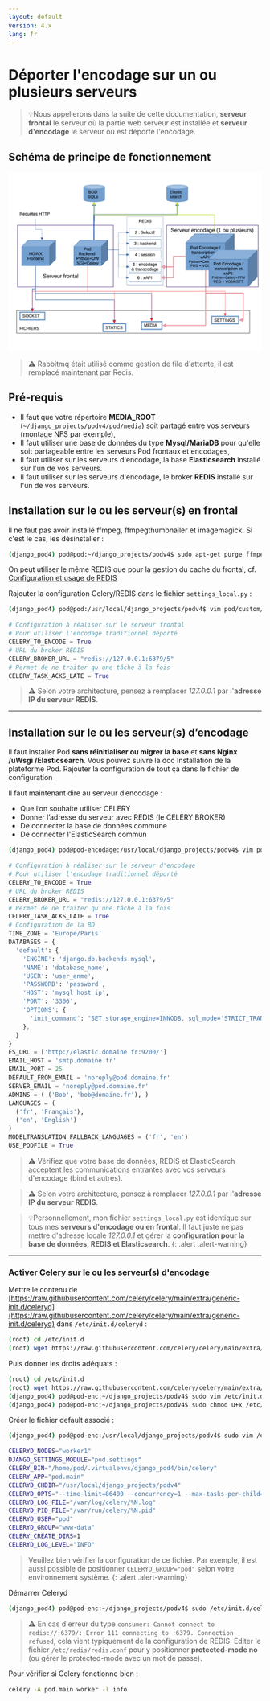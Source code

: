```yaml
---
layout: default
version: 4.x
lang: fr
---
```


# Déporter l'encodage sur un ou plusieurs serveurs

>💡Nous appellerons dans la suite de cette documentation, **serveur frontal** le serveur où la partie web serveur est installée et **serveur d'encodage** le serveur où est déporté l'encodage.

## Schéma de principe de fonctionnement

![Schéma de fonctionnement](remote-encoding_screens/remote-encoding.png)

> ⚠️ Rabbitmq était utilisé comme gestion de file d'attente, il est remplacé maintenant par Redis.

## Pré-requis

- Il faut que votre répertoire **MEDIA_ROOT** (```~/django_projects/podv4/pod/media```) soit partagé entre vos serveurs (montage NFS par exemple),
- Il faut utiliser une base de données du type **Mysql/MariaDB** pour qu'elle soit partageable entre les serveurs Pod frontaux et encodages,
- Il faut utiliser sur les serveurs d'encodage, la base **Elasticsearch** installé sur l'un de vos serveurs.
- Il faut utiliser sur les serveurs d'encodage, le broker **REDIS** installé sur l'un de vos serveurs.

## Installation sur le ou les serveur(s) en frontal

Il ne faut pas avoir installé ffmpeg, ffmpegthumbnailer et imagemagick. Si c'est le cas, les désinstaller :

```bash
(django_pod4) pod@pod:~/django_projects/podv4$ sudo apt-get purge ffmpeg ffmpegthumbnailer imagemagick
```

On peut utiliser le même REDIS que pour la gestion du cache du frontal, cf. [Configuration et usage de REDIS](redis_fr)

Rajouter la configuration Celery/REDIS dans le fichier `settings_local.py` :

```bash
(django_pod4) pod@pod:/usr/local/django_projects/podv4$ vim pod/custom/settings_local.py
```

```python
# Configuration à réaliser sur le serveur frontal
# Pour utiliser l'encodage traditionnel déporté
CELERY_TO_ENCODE = True
# URL du broker REDIS
CELERY_BROKER_URL = "redis://127.0.0.1:6379/5"
# Permet de ne traiter qu'une tâche à la fois
CELERY_TASK_ACKS_LATE = True
```

> ⚠️ Selon votre architecture, pensez à remplacer _127.0.0.1_ par l'**adresse IP du serveur REDIS**.

---

## Installation sur le ou les serveur(s) d’encodage

Il faut installer Pod **sans réinitialiser ou migrer la base** et **sans Nginx /uWsgi /Elasticsearch**.
Vous pouvez suivre la doc Installation de la plateforme Pod.
Rajouter la configuration de tout ça dans le fichier de configuration

Il faut maintenant dire au serveur d’encodage :

* Que l’on souhaite utiliser CELERY
* Donner l’adresse du serveur avec REDIS (le CELERY BROKER)
* De connecter la base de données commune
* De connecter l'ElasticSearch commun

```bash
(django_pod4) pod@pod-encodage:/usr/local/django_projects/podv4$ vim pod/custom/settings_local.py
```

```python
# Configuration à réaliser sur le serveur d'encodage
# Pour utiliser l'encodage traditionnel déporté
CELERY_TO_ENCODE = True
# URL du broker REDIS
CELERY_BROKER_URL = "redis://127.0.0.1:6379/5"
# Permet de ne traiter qu'une tâche à la fois
CELERY_TASK_ACKS_LATE = True
# Configuration de la BD
TIME_ZONE = 'Europe/Paris'
DATABASES = {
  'default': {
    'ENGINE': 'django.db.backends.mysql',
    'NAME': 'database_name',
    'USER': 'user_anme',
    'PASSWORD': 'password',
    'HOST': 'mysql_host_ip',
    'PORT': '3306',
    'OPTIONS': {
      'init_command': "SET storage_engine=INNODB, sql_mode='STRICT_TRANS_TABLES', innodb_strict_mode=1",
    },
  }
}
ES_URL = ['http://elastic.domaine.fr:9200/']
EMAIL_HOST = 'smtp.domaine.fr'
EMAIL_PORT = 25
DEFAULT_FROM_EMAIL = 'noreply@pod.domaine.fr'
SERVER_EMAIL = 'noreply@pod.domaine.fr'
ADMINS = ( ('Bob', 'bob@domaine.fr'), )
LANGUAGES = (
  ('fr', 'Français'),
  ('en', 'English')
)
MODELTRANSLATION_FALLBACK_LANGUAGES = ('fr', 'en')
USE_PODFILE = True
```

> ⚠️ Vérifiez que votre base de données, REDIS et ElasticSearch acceptent les communications entrantes avec vos serveurs d'encodage (bind et autres).

> ⚠️ Selon votre architecture, pensez à remplacer _127.0.0.1_ par l'**adresse IP du serveur REDIS**.

> 💡Personnellement, mon fichier `settings_local.py` est identique sur tous mes **serveurs d'encodage ou en frontal**. Il faut juste ne pas mettre d'adresse locale _127.0.0.1_ et gérer la **configuration pour la base de données, REDIS et Elasticsearch**.
{: .alert .alert-warning}

---

### Activer Celery sur le ou les serveur(s) d'encodage

Mettre le contenu de [https://raw.githubusercontent.com/celery/celery/main/extra/generic-init.d/celeryd](https://raw.githubusercontent.com/celery/celery/main/extra/generic-init.d/celeryd) dans `/etc/init.d/celeryd` :

```bash
(root) cd /etc/init.d
(root) wget https://raw.githubusercontent.com/celery/celery/main/extra/generic-init.d/celeryd
```

Puis donner les droits adéquats :

```bash
(root) cd /etc/init.d
(root) wget https://raw.githubusercontent.com/celery/celery/main/extra/generic-init.d/celeryd
(django_pod4) pod@pod-enc:~/django_projects/podv4$ sudo vim /etc/init.d/celeryd
(django_pod4) pod@pod-enc:~/django_projects/podv4$ sudo chmod u+x /etc/init.d/celeryd
```

Créer le fichier default associé :

```bash
(django_pod4) pod@pod-enc:/usr/local/django_projects/podv4$ sudo vim /etc/default/celeryd
```

```bash
CELERYD_NODES="worker1"                                                # Nom du/des worker(s). Ajoutez autant de workers que de tache à executer en paralelle.
DJANGO_SETTINGS_MODULE="pod.settings"                                  # settings de votre Pod
CELERY_BIN="/home/pod/.virtualenvs/django_pod4/bin/celery"              # répertoire source de celery
CELERY_APP="pod.main"                                                  # application où se situe celery
CELERYD_CHDIR="/usr/local/django_projects/podv4"                       # répertoire du projet Pod (où se trouve manage.py)
CELERYD_OPTS="--time-limit=86400 --concurrency=1 --max-tasks-per-child=1  --prefetch-multiplier=1" # options à appliquer en plus sur le comportement du/des worker(s)
CELERYD_LOG_FILE="/var/log/celery/%N.log"                              # fichier log
CELERYD_PID_FILE="/var/run/celery/%N.pid"                              # fichier pid
CELERYD_USER="pod"                                                     # utilisateur système utilisant celery
CELERYD_GROUP="www-data"                                               # groupe système utilisant celery
CELERY_CREATE_DIRS=1                                                   # si celery dispose du droit de création de dossiers
CELERYD_LOG_LEVEL="INFO"                                               # niveau d'information qui seront inscrit dans les logs
```

> Veuillez bien vérifier la configuration de ce fichier. Par exemple, il est aussi possible de positionner `CELERYD_GROUP="pod"` selon votre environnement système.
{: .alert .alert-warning}

Démarrer Celeryd

```bash
(django_pod4) pod@pod-enc:~/django_projects/podv4$ sudo /etc/init.d/celeryd start
```

> ⚠️ En cas d'erreur du type `consumer: Cannot connect to redis://:6379/: Error 111 connecting to :6379. Connection refused`, cela vient typiquement de la configuration de REDIS. Editer le fichier `/etc/redis/redis.conf` pour y positionner **protected-mode no** (ou gérer le protected-mode avec un mot de passe).

Pour vérifier si Celery fonctionne bien :

```bash
celery -A pod.main worker -l info
```
